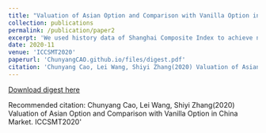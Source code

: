```yaml
---
title: "Valuation of Asian Option and Comparison with Vanilla Option in China Market"
collection: publications
permalink: /publication/paper2
excerpt: 'We used history data of Shanghai Composite Index to achieve necessary parameters and apply Black-Scholes model to price the Asian option.'
date: 2020-11
venue: 'ICCSMT2020'
paperurl: 'ChunyangCAO.github.io/files/digest.pdf'
citation: 'Chunyang Cao, Lei Wang, Shiyi Zhang(2020) Valuation of Asian Option and Comparison with Vanilla Option in China Market. ICCSMT2020'
---
```



[Download digest here](ChunyangCAO.github.io/files/digest.pdf)

Recommended citation: Chunyang Cao, Lei Wang, Shiyi Zhang(2020) Valuation of Asian Option and Comparison with Vanilla Option in China Market. ICCSMT2020'
